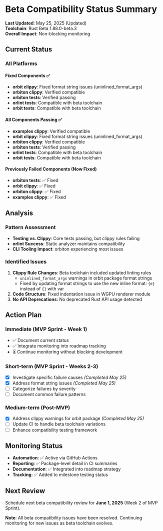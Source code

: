 # Beta Compatibility Status Summary

**Last Updated**: May 25, 2025 (Updated)  
**Toolchain**: Rust Beta 1.88.0-beta.3  
**Overall Impact**: Non-blocking monitoring

## Current Status

### All Platforms

#### Fixed Components ✅
- **orbit clippy**: Fixed format string issues (uninlined_format_args)
- **orbiton clippy**: Verified compatible
- **orbiton tests**: Verified passing
- **orlint tests**: Compatible with beta toolchain
- **orbit tests**: Compatible with beta toolchain

#### All Components Passing ✅
- **examples clippy**: Verified compatible
- **orbit clippy**: Fixed format string issues (uninlined_format_args)
- **orbiton clippy**: Verified compatible
- **orbiton tests**: Verified passing
- **orlint tests**: Compatible with beta toolchain
- **orbit tests**: Compatible with beta toolchain

#### Previously Failed Components (Now Fixed)
- **orbiton tests**: ✅ Fixed
- **orbit clippy**: ✅ Fixed  
- **orbiton clippy**: ✅ Fixed
- **examples clippy**: ✅ Fixed

## Analysis

### Pattern Assessment
- **Testing vs. Clippy**: Core tests passing, but clippy rules failing
- **orlint Success**: Static analyzer maintains compatibility
- **CLI Tooling Impact**: orbiton experiencing most issues

### Identified Issues
1. **Clippy Rule Changes**: Beta toolchain included updated linting rules
   - `uninlined_format_args` warnings in orbit package format strings
   - Fixed by updating format strings to use the new inline format: `{e}` instead of `{}` with var
2. **Code Structure**: Fixed indentation issue in WGPU renderer module
3. **No API Deprecations**: No deprecated Rust API usage detected

## Action Plan

### Immediate (MVP Sprint - Week 1)
- ✅ Document current status
- ✅ Integrate monitoring into roadmap tracking
- ⏳ Continue monitoring without blocking development

### Short-term (MVP Sprint - Weeks 2-3)
- [x] Investigate specific failure causes *(Completed May 25)*
- [x] Address format string issues *(Completed May 25)*
- [ ] Categorize failures by severity
- [ ] Document common failure patterns

### Medium-term (Post-MVP)
- [x] Address clippy warnings for orbit package *(Completed May 25)*
- [ ] Update CI to handle beta toolchain variations
- [ ] Enhance compatibility testing framework

## Monitoring Status

- **Automation**: ✅ Active via GitHub Actions
- **Reporting**: ✅ Package-level detail in CI summaries
- **Documentation**: ✅ Integrated into roadmap strategy
- **Tracking**: ✅ Added to milestone testing status

## Next Review

Schedule next beta compatibility review for **June 1, 2025** (Week 2 of MVP Sprint).

**Note**: All beta compatibility issues have been resolved. Continuing monitoring for new issues as beta toolchain evolves.
